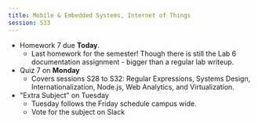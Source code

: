 ```yaml
---
title: Mobile & Embedded Systems, Internet of Things
session: S33
---
```


* Homework 7 due **Today**.
    * Last homework for the semester! Though there is still the Lab 6 documentation assignment - bigger than a regular lab writeup.
* Quiz 7 on **Monday**
    * Covers sessions S28 to S32: Regular Expressions, Systems Design, Internationalization, Node.js, Web Analytics, and Virtualization.
* "Extra Subject" on Tuesday
    * Tuesday follows the Friday schedule campus wide.
    * Vote for the subject on Slack
